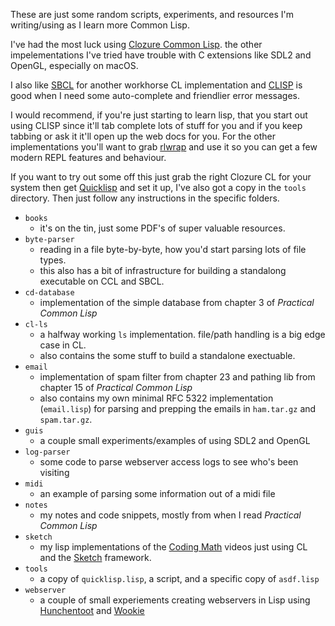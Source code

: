 These are just some random scripts, experiments, and resources I'm writing/using
as I learn more Common Lisp.

I've had the most luck using [Clozure Common Lisp](https://ccl.clozure.com/download.html).
the other impelementations I've tried have trouble with C extensions like SDL2
and OpenGL, especially on macOS.

I also like [SBCL](http://www.sbcl.org/) for another workhorse CL implementation
and [CLISP](https://clisp.sourceforge.io/) is good when I need some auto-complete
and friendlier error messages.

I would recommend, if you're just starting to learn lisp, that you start out
using CLISP since it'll tab complete lots of stuff for you and if you keep
tabbing or ask it it'll open up the web docs for you. For the other
implementations you'll want to grab [rlwrap](https://github.com/hanslub42/rlwrap)
and use it so you can get a few modern REPL features and behaviour.

If you want to try out some off this just grab the right Clozure CL for your system
then get [Quicklisp](https://www.quicklisp.org/beta/) and set it up, I've also
got a copy in the `tools` directory. Then just follow any instructions in the
specific folders.

* `books`
    * it's on the tin, just some PDF's of super valuable resources.
* `byte-parser`
    * reading in a file byte-by-byte, how you'd start parsing lots of file types.
    * this also has a bit of infrastructure for building a standalong executable on CCL and SBCL.
* `cd-database`
    * implementation of the simple database from chapter 3 of *Practical Common Lisp*
* `cl-ls`
    * a halfway working `ls` implementation. file/path handling is a big edge case in CL.
    * also contains the some stuff to build a standalone exectuable.
* `email`
    * implementation of spam filter from chapter 23 and pathing lib from
      chapter 15 of *Practical Common Lisp*
    * also contains my own minimal RFC 5322 implementation (`email.lisp`) for
      parsing and prepping the emails in `ham.tar.gz` and `spam.tar.gz`.
* `guis`
    * a couple small experiments/examples of using SDL2 and OpenGL
* `log-parser`
    * some code to parse webserver access logs to see who's been visiting
* `midi`
    * an example of parsing some information out of a midi file
* `notes`
    * my notes and code snippets, mostly from when I read *Practical Common Lisp*
* `sketch`
    * my lisp implementations of the [Coding Math](https://www.youtube.com/playlist?list=PL7wAPgl1JVvUEb0dIygHzO4698tmcwLk9)
      videos just using CL and the [Sketch](https://github.com/vydd/sketch) framework.
* `tools`
    * a copy of `quicklisp.lisp`, a script, and a specific copy of `asdf.lisp`
* `webserver`
    * a couple of small experiements creating webservers in Lisp using
      [Hunchentoot](https://edicl.github.io/hunchentoot/) and
      [Wookie](http://wookie.lyonbros.com/)
